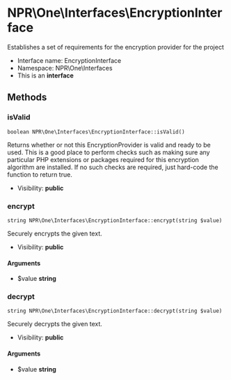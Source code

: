 NPR\One\Interfaces\EncryptionInterface
===============

Establishes a set of requirements for the encryption provider for the project




* Interface name: EncryptionInterface
* Namespace: NPR\One\Interfaces
* This is an **interface**






Methods
-------


### isValid

    boolean NPR\One\Interfaces\EncryptionInterface::isValid()

Returns whether or not this EncryptionProvider is valid and ready to be used. This is a good
place to perform checks such as making sure any particular PHP extensions or packages
required for this encryption algorithm are installed. If no such checks are required, just
hard-code the function to return true.



* Visibility: **public**




### encrypt

    string NPR\One\Interfaces\EncryptionInterface::encrypt(string $value)

Securely encrypts the given text.



* Visibility: **public**


#### Arguments
* $value **string**



### decrypt

    string NPR\One\Interfaces\EncryptionInterface::decrypt(string $value)

Securely decrypts the given text.



* Visibility: **public**


#### Arguments
* $value **string**


